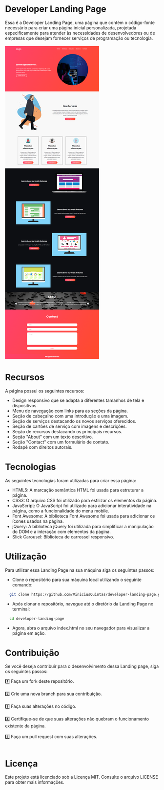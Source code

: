 # Developer Landing Page
Essa é a Developer Landing Page, uma página que contém o código-fonte necessário para criar uma página inicial personalizada, projetada especificamente para atender às necessidades de desenvolvedores ou de empresas que desejam fornecer serviços de programação ou tecnologia.
<br>
<br>
![page](screenshot/screenshot.png)

# Recursos
A página possui os seguintes recursos:

- Design responsivo que se adapta a diferentes tamanhos de tela e dispositivos.
- Menu de navegação com links para as seções da página.
- Seção de cabeçalho com uma introdução e uma imagem.
- Seção de serviços destacando os novos serviços oferecidos.
- Seção de cartões de serviço com imagens e descrições.
- Seção de recursos destacando os principais recursos.
- Seção "About" com um texto descritivo.
- Seção "Contact" com um formulário de contato.
- Rodapé com direitos autorais.

# Tecnologias
As seguintes tecnologias foram utilizadas para criar essa página:

- HTML5: A marcação semântica HTML foi usada para estruturar a página.
- CSS3: O arquivo CSS foi utilizado para estilizar os elementos da página.
- JavaScript: O JavaScript foi utilizado para adicionar interatividade na página, como a funcionalidade do menu mobile.
- Font Awesome: A biblioteca Font Awesome foi usada para adicionar os ícones usados na página.
- jQuery: A biblioteca jQuery foi utilizada para simplificar a manipulação do DOM e a interação com elementos da página.
- Slick Carousel: Biblioteca de carrossel responsivo.

# Utilização

Para utilizar essa Landing Page na sua máquina siga os seguintes passos:

- Clone o repositório para sua máquina local utilizando o seguinte comando:
```bash
  git clone https://github.com/ViniciusQuintas/developer-landing-page.git
```
- Após clonar o repositório, navegue até o diretório da Landing Page no terminal:
```bash
  cd developer-landing-page
```
- Agora, abra o arquivo index.html no seu navegador para visualizar a página em ação.

# Contribuição
Se você deseja contribuir para o desenvolvimento dessa Landing page, siga os seguintes passos:

1️⃣ Faça um fork deste repositório. 
<br>
<br>
2️⃣ Crie uma nova branch para sua contribuição. 
<br>
<br>
3️⃣ Faça suas alterações no código. 
<br>
<br>
4️⃣  Certifique-se de que suas alterações não quebram o funcionamento existente da página. 
<br>
<br>
5️⃣ Faça um pull request com suas alterações. 
<br>
<br>

# Licença
Este projeto está licenciado sob a Licença MIT. Consulte o arquivo LICENSE para obter mais informações.
